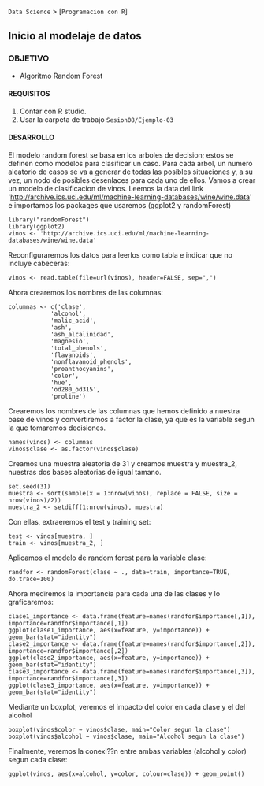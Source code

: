 `Data Science` > [`Programacion con R`]
## Inicio al modelaje de datos

### OBJETIVO
- Algoritmo Random Forest

#### REQUISITOS
1. Contar con R studio.
1. Usar la carpeta de trabajo `Sesion08/Ejemplo-03`

#### DESARROLLO
El modelo random forest se basa en los arboles de decision; estos se definen como modelos para clasificar un caso. Para cada arbol, un numero aleatorio de casos se va a generar de todas las posibles situaciones y, a su vez, un nodo de posibles desenlaces para cada uno de ellos. 
Vamos a crear un modelo de clasificacion de vinos. 
Leemos la data del link 'http://archive.ics.uci.edu/ml/machine-learning-databases/wine/wine.data' e importamos los packages que usaremos (ggplot2 y randomForest)

```{r}
library("randomForest")
library(ggplot2)
vinos <- 'http://archive.ics.uci.edu/ml/machine-learning-databases/wine/wine.data'
```

Reconfiguraremos los datos para leerlos como tabla e indicar que no incluye cabeceras: 
```{r}
vinos <- read.table(file=url(vinos), header=FALSE, sep=",")
```

Ahora crearemos los nombres de las columnas: 
```{r}
columnas <- c('clase',
            'alcohol',
            'malic_acid',
            'ash',
            'ash_alcalinidad',
            'magnesio',
            'total_phenols',
            'flavanoids',
            'nonflavanoid_phenols',
            'proanthocyanins',
            'color',
            'hue',
            'od280_od315',
            'proline')
```

Crearemos los nombres de las columnas que hemos definido a nuestra base de vinos y convertiremos a factor la clase, ya que es la variable segun la que tomaremos decisiones. 
```{r}
names(vinos) <- columnas
vinos$clase <- as.factor(vinos$clase)
```

Creamos una muestra aleatoria de 31 y creamos muestra y muestra_2, nuestras dos bases aleatorias de igual tamano. 
```{r}
set.seed(31)
muestra <- sort(sample(x = 1:nrow(vinos), replace = FALSE, size = nrow(vinos)/2))
muestra_2 <- setdiff(1:nrow(vinos), muestra)
```

Con ellas, extraeremos el test y training set: 
```{r}
test <- vinos[muestra, ]
train <- vinos[muestra_2, ]
```

Aplicamos el modelo de random forest para la variable clase: 
```{r}
randfor <- randomForest(clase ~ ., data=train, importance=TRUE, do.trace=100)
```
Ahora mediremos la importancia para cada una de las clases y lo graficaremos: 
```{r}
clase1_importance <- data.frame(feature=names(randfor$importance[,1]), importance=randfor$importance[,1])
ggplot(clase1_importance, aes(x=feature, y=importance)) + geom_bar(stat="identity")
clase2_importance <- data.frame(feature=names(randfor$importance[,2]), importance=randfor$importance[,2])
ggplot(clase2_importance, aes(x=feature, y=importance)) + geom_bar(stat="identity")
clase3_importance <- data.frame(feature=names(randfor$importance[,3]), importance=randfor$importance[,3])
ggplot(clase3_importance, aes(x=feature, y=importance)) + geom_bar(stat="identity")
```

Mediante un boxplot, veremos el impacto del color en cada clase y el del alcohol
```{r}
boxplot(vinos$color ~ vinos$clase, main="Color segun la clase")
boxplot(vinos$alcohol ~ vinos$clase, main="Alcohol segun la clase")
```

Finalmente, veremos la conexi??n entre ambas variables (alcohol y color) segun cada clase: 
```{r}
ggplot(vinos, aes(x=alcohol, y=color, colour=clase)) + geom_point()
```


